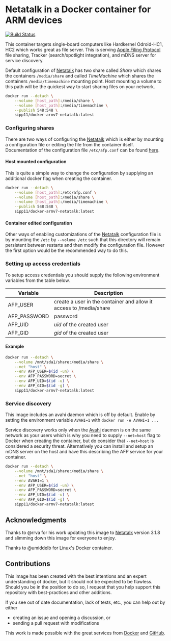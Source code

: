 # Netatalk in a Docker container for ARM devices

[![Build Status](https://travis-ci.org/sipp11/docker-armv7-netatalk.svg?branch=master)](https://travis-ci.org/sipp11/docker-armv7-netatalk)

This container targets single-board computers like Hardkernel Odroid-HC1, HC2 which works great as file server. This is serving [Apple Filing Protocol](https://en.wikipedia.org/wiki/Apple_Filing_Protocol) file sharing, Tracker (search/spotlight integration), and mDNS server for service discovery.

Default configuration of [Netatalk] has two share called _Share_ which shares the containers `/media/share` and called _TimeMachine_ which shares the containers `/media/timemachine` mounting point. Host mounting a volume to this path will be the quickest way to start sharing files on your network.

```bash
docker run --detach \
    --volume [host_path]:/media/share \
    --volume [host_path]:/media/timemachine \
    --publish 548:548 \
    sipp11/docker-armv7-netatalk:latest
```

### Configuring shares

There are two ways of configuring the [Netatalk] which is either by mounting a configuration file or editing the file from the container itself. Documentation of the configuration file `/etc/afp.conf` can be found [here](http://netatalk.sourceforge.net/3.1/htmldocs/afp.conf.5.html).

#### Host mounted configuration

This is quite a simple way to change the configuration by supplying an additional docker flag when creating the container.

```bash
docker run --detach \
    --volume [host_path]:/etc/afp.conf \
    --volume [host_path]:/media/share \
    --volume [host_path]:/media/timemachine \
    --publish 548:548 \
    sipp11/docker-armv7-netatalk:latest
```

#### Container edited configuration

Other ways of enabling customizations of the [Netatalk] configuration file is by mounting the `/etc` by `--volume /etc` such that this directory will remain persistent between restarts and then modify the configuration file. However the first option would be the recommended way to do this.

### Setting up access credentials

To setup access credentials you should supply the following environment variables from the table below.

|Variable           |Description|
|---------------|-----------|
|AFP_USER       | create a user in the container and allow it access to /media/share    |
|AFP_PASSWORD   | password
|AFP_UID        | _uid_ of the created user
|AFP_GID        | _gid_ of the created user

#### Example

```bash
docker run --detach \
    --volume /mnt/sda1/share:/media/share \
    --net "host" \
    --env AFP_USER=$(id -un) \
    --env AFP_PASSWORD=secret \
    --env AFP_UID=$(id -u) \
    --env AFP_GID=$(id -g) \
    sipp11/docker-armv7-netatalk:latest
```

### Service discovery

This image includes an avahi daemon which is off by default. Enable by setting the environment variable `AVAHI=1` with `docker run -e AVAHI=1 ...`

Service discovery works only when the [Avahi] daemon is on the same network as your users which is why you need to supply `--net=host` flag to Docker when creating the container, but do consider that `--net=host` is considered a security threat. Alternatively you can install and setup an mDNS server on the host and have this describing the AFP service for your container.

```bash
docker run --detach \
    --volume /mnt/sda1/share:/media/share \
    --net "host" \
    --env AVAHI=1 \
    --env AFP_USER=$(id -un) \
    --env AFP_PASSWORD=secret \
    --env AFP_UID=$(id -u) \
    --env AFP_GID=$(id -g) \
    sipp11/docker-armv7-netatalk:latest
```

## Acknowledgments

Thanks to @rrva for his work updating this image to [Netatalk] version 3.1.8 and slimming down this image for everyone to enjoy.

Thanks to @umiddelb for Linux's Docker container.

## Contributions

This image has been created with the best intentions and an expert understanding of docker, but it should not be expected to be flawless. Should you be in the position to do so, I request that you help support this repository with best-practices and other additions.

If you see out of date documentation, lack of tests, etc., you can help out by either
- creating an issue and opening a discussion, or
- sending a pull request with modifications

This work is made possible with the great services from [Docker] and [GitHub].

[Netatalk]: http://netatalk.sourceforge.net/
[Docker]: https://www.docker.com/
[GitHub]: https://www.github.com/
[Avahi]: http://www.avahi.org/
